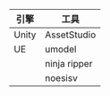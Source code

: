| 引擎    | 工具           |
| ----- | ------------ |
| Unity | AssetStudio  |
| UE    | umodel       |
|       | ninja ripper |
|       | noesisv      |

‍
